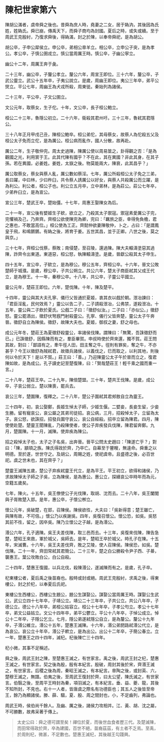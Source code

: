 # 陳杞世家第六

陳胡公滿者，虞帝舜之後也。昔舜為庶人時，堯妻之二女，居于媯汭，其後因為氏姓，姓媯氏。舜已崩，傳禹天下，而舜子商均為封國。夏后之時，或失或續。至于周武王克殷紂，乃復求舜後，得媯滿，封之於陳，以奉帝舜祀，是為胡公。

胡公卒，子申公犀侯立。申公卒，弟相公臯羊立。相公卒，立申公子突，是為孝公。孝公卒，子慎公圉戎立。慎公當周厲王時。慎公卒，子幽公寧立。

幽公十二年，周厲王奔于彘。

二十三年，幽公卒，子釐公孝立。釐公六年，周宣王即位。三十六年，釐公卒，子武公靈立。武公十五年卒，子夷公說立。是歲，周幽王即位。夷公三年卒，弟平公爕立。平公七年，周幽王為犬戎所殺，周東徙。秦始列為諸侯。

二十三年，平公卒，子文公圉立。

文公元年，取蔡女，生子佗。十年，文公卒，長子桓公鮑立。

桓公二十三年，魯隱公初立。二十六年，衞殺其君州吁。三十三年，魯弒其君隱公。

三十八年正月甲戌己丑，陳桓公鮑卒。桓公弟佗，其母蔡女，故蔡人為佗殺五父及桓公太子免而立佗，是為厲公。桓公病而亂作，國人分散，故再赴。

厲公二年，生子敬仲完。周太史過陳，陳厲公使以周易筮之，卦得觀之否：「是為觀國之光，利用賔于王。此其代陳有國乎？不在此，其在異國？非此其身，在其子孫。若在異國，必姜姓。姜姓，太嶽之後。物莫能兩大，陳衰，此其昌乎？」

厲公取蔡女，蔡女與蔡人亂，厲公數如蔡淫。七年，厲公所殺桓公太子免之三弟，長曰躍，中曰林，少曰杵臼，共令蔡人誘厲公以好女，與蔡人共殺厲公而立躍，是為利公。利公者，桓公子也。利公立五月卒，立中弟林，是為莊公。莊公七年卒，少弟杵臼立，是為宣公。

宣公三年，楚武王卒，楚始彊。十七年，周惠王娶陳女為后。

二十一年，宣公後有嬖姬生子欵，欲立之，乃殺其太子禦宼。禦宼素愛厲公子完，完懼禍及己，乃奔齊。齊桓公欲使陳完為卿，完曰：「羈旅之臣，幸得免負檐，君之惠也，不敢當高位。」桓公使為工正。齊懿仲欲妻陳敬仲，卜之，占曰：「是謂鳳皇于飛，和鳴鏘鏘。有媯之後，將育于姜。五世其昌，並于正卿。八世之後，莫之與京。」

三十七年，齊桓公伐蔡，蔡敗；南侵楚，至召陵，還過陳。陳大夫轅濤塗惡其過陳，詐齊令出東道。東道惡，桓公怒，執陳轅濤塗。是歲，晉獻公殺其太子申生。

四十五年，宣公卒，子欵立，是為穆公。穆公五年，齊桓公卒。十六年，晉文公敗楚師于城濮。是歲，穆公卒，子共公朔立。共公六年，楚太子商臣弒其父成王代立，是為穆王。十一年，秦穆公卒。十八年，共公卒，子靈公平國立。

靈公元年，楚莊王即位。六年，楚伐陳。十年，陳及楚平。

十四年，靈公與其大夫孔寧、儀行父皆通於夏姬，衷其衣以戲於朝。泄冶諫曰：「君臣淫亂，民何效焉？」靈公以告二子，二子請殺泄冶，公弗禁，遂殺泄冶。十五年，靈公與二子飲於夏氏。公戲二子曰：「徵舒似汝。」二子曰：「亦似公。」徵舒怒。靈公罷酒出，徵舒伏弩廐門射殺靈公。孔寧、儀行父皆奔楚，靈公太子午奔晉。徵舒自立為陳侯。徵舒，故陳大夫也。夏姬，御叔之妻，舒之母也。

成公元年冬，楚莊王為夏徵舒殺靈公，率諸侯伐陳。謂陳曰：「無驚，吾誅徵舒而已。」已誅徵舒，因縣陳而有之，羣臣畢賀。申叔時使於齊來還，獨不賀。莊王問其故，對曰：「鄙語有之，牽牛徑人田，田主奪之牛。徑則有罪矣，奪之牛，不亦甚乎？今王以徵舒為賊弒君，故徵兵諸侯，以義伐之，巳而取之，以利其地，則後何以令於天下！是以不賀。」莊王曰：「善。」乃迎陳靈公太子午於晉而立之，復君陳如故，是為成公。孔子讀史記至楚復陳，曰：「賢哉楚莊王！輕千乘之國而重一言。」

二十八年，楚莊王卒。二十九年，陳倍楚盟。三十年，楚共王伐陳。是歲，成公卒，子哀公弱立。楚以陳喪，罷兵去。

哀公三年，楚圍陳，復釋之。二十八年，楚公子圍弒其君郟敖自立為靈王。

三十四年，初，哀公娶鄭，長姬生悼太子師，少姬生偃。二嬖妾，長妾生留，少妾生勝。留有寵哀公，哀公屬之其弟司徒招。哀公病，三月，招殺悼太子，立留為太子。哀公怒，欲誅招，招發兵圍守哀公，哀公自經殺。招卒立留為陳君。四月，陳使使赴楚。楚靈王聞陳亂，乃殺陳使者，使公子弃疾發兵伐陳，陳君留奔鄭。九月，楚圍陳。十一月，滅陳。使弃疾為陳公。

招之殺悼太子也，太子之子名吳，出奔晉。晉平公問太史趙曰：「陳遂亡乎？」對曰：「陳，顓頊之族。陳氏得政於齊，乃卒亡。自幕至于瞽瞍，無違命。舜重之以明德。至於遂，世世守之。及胡公，周賜之姓，使祀虞帝。且盛德之後，必百世祀。虞之世未也，其在齊乎？」

楚靈王滅陳五歲，楚公子弃疾弒靈王代立，是為平王。平王初立，欲得和諸侯，乃求故陳悼太子師之子吳，立為陳侯，是為惠公。惠公立，探續哀公卒時年而為元，空籍五歲矣。

七年，陳火。十五年，吳王僚使公子光伐陳，取胡、沈而去。二十八年，吳王闔閭與子胥敗楚入郢。是年，惠公卒，子懷公栁立。

懷公元年，吳破楚，在郢，召陳侯。陳侯欲徃，大夫曰：「吳新得意；楚王雖亡，與陳有故，不可倍。」懷公乃以疾謝吳。四年，吳復召懷公。懷公恐，如吳。吳怒其前不徃，留之，因卒吳。陳乃立懷公之子越，是為湣公。

湣公六年，孔子適陳。吳王夫差伐陳，取三邑而去。十三年，吳復來伐陳，陳告急楚，楚昭王來救，軍於城父，吳師去。是年，楚昭王卒於城父。時孔子在陳。十五年，宋滅曹。十六年，吳王夫差伐齊，敗之艾陵，使人召陳侯。陳侯恐，如吳。楚伐陳。二十一年，齊田常弒其君簡公。二十三年，楚之白公勝殺令尹子西、子綦，襲惠王。葉公攻敗白公，白公自殺。

二十四年，楚惠王復國，以兵北伐，殺陳湣公，遂滅陳而有之。是歲，孔子卒。

杞東樓公者，夏后禹之後苗裔也。殷時或封或絕。周武王克殷紂，求禹之後，得東樓公，封之於杞，以奉夏后氏祀。

東樓公生西樓公，西樓公生題公，題公生謀娶公。謀娶公當周厲王時。謀娶公生武公。武公立四十七年卒，子靖公立。靖公二十三年卒，子共公立。共公八年卒，子德公立。德公十八年卒，弟桓公姑容立。桓公十七年卒，子孝公匄立。孝公十七年卒，弟文公益姑立。文公十四年卒，弟平公鬱立。平公十八年卒，子悼公成立。悼公十二年卒，子隱公乞立。七月，隱公弟遂弒隱公自立，是為釐公。釐公十九年卒，子湣公維立。湣公十五年，楚惠王滅陳。十六年，湣公弟閼路弒湣公代立，是為哀公。哀公立十年卒，湣公子欶立，是為出公。出公十二年卒，子簡公春立。立一年，楚惠王之四十四年，滅杞。杞後陳亡三十四年。

杞小微，其事不足稱述。

舜之後，周武王封之陳，至楚惠王滅之，有世家言。禹之後，周武王封之杞，楚惠王滅之，有世家言。契之後為殷，殷有本紀言。殷破，周封其後於宋，齊湣王滅之，有世家言。后稷之後為周，秦昭王滅之，有本紀言。臯陶之後，或封英、六，楚穆王滅之，無譜。伯夷之後，至周武王復封於齊，曰太公望，陳氏滅之，有世家言。伯翳之後，至周平王時封為秦，項羽滅之，有本紀言。垂、益、夔、龍，其後不知所封，不見也。右十一人者，皆唐虞之際名有功德臣也；其五人之後皆至帝王，餘乃為顯諸侯。滕、薛、騶，夏、殷、周之間封也，小，不足齒列，弗論也。

周武王時，侯伯尚千餘人。及幽、厲之後，諸侯力攻相并。江、黃、胡、沈之屬，不可勝數，故弗采著于傳上。



> 太史公曰：舜之德可謂至矣！禪位於夏，而後世血食者歷三代。及楚滅陳，而田常得政於齊，卒為建國，百世不絕，苗裔茲茲，有土者不乏焉。至禹，於周則杞，微甚，不足數也。楚惠王滅杞，其後越王勾踐興。
